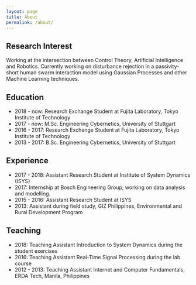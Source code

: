 ```yaml
---
layout: page
title: About
permalink: /about/
---
```


## Research Interest

Working at the intersection between Control Theory, Artificial Intelligence and
Robotics. Currently working on disturbance rejection in a passivity-short human
swarm interaction model using Gaussian Processes and other Machine Learning
techniques.

## Education

- 2018 - now: Research Exchange Student at Fujita Laboratory, Tokyo Institute of Technology
- 2017 - now: M.Sc. Engineering Cybernetics, University of Stuttgart
- 2016 - 2017: Research Exchange Student at Fujita Laboratory, Tokyo Institute of Technology
- 2013 - 2017: B.Sc. Engineering Cybernetics, University of Stuttgart

## Experience

- 2017 - 2018: Assistant Research Student at Institute of System Dynamics (ISYS)
- 2017:        Internship at Bosch Engineering Group, working on data analysis
  and modelling.
- 2015 - 2016: Assistant Research Student at ISYS
- 2013:        Assistant during field study, GIZ Philippines, Environmental and
  Rural Development Program

## Teaching

- 2018: Teaching Assistant Introduction to System Dynamics during the student
  exercises
- 2016: Teaching Assistant Real-Time Signal Processing during the lab course
- 2012 - 2013: Teaching Assistant Internet and Computer Fundamentals, ERDA Tech,
  Manila, Philippines
